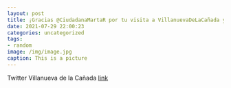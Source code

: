 ```yaml
---
layout: post
title: ¡Gracias @CiudadanaMartaR por tu visita a VillanuevaDeLaCañada y por haber dedicado tus obras a los lectores de la Biblioteca M...
date: 2021-07-29 22:00:23
categories: uncategorized
tags:
- random
image: /img/image.jpg
caption: This is a picture
---
```

Twitter Villanueva de la Cañada [link](https://twitter.com/AytoVDLCanada/status/1420740163169263627)
